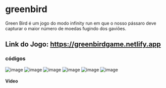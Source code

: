 # greenbird

Green Bird é um jogo do modo infinity run em que o nosso pássaro deve capturar o maior número
de moedas fugindo dos gaviões.

## Link do Jogo: https://greenbirdgame.netlify.app

### códigos

![image](https://github.com/Wilton-Monteiro/greenbird/assets/145207587/3d2d5f2e-32e7-4aa3-9fea-9a21543b066e)
![image](https://github.com/Wilton-Monteiro/greenbird/assets/145207587/e4a1aa86-cdbe-4511-ab27-cb9b28eeb649)
![image](https://github.com/Wilton-Monteiro/greenbird/assets/145207587/7176611a-c1b7-4827-92b0-2fb57e088d78)
![image](https://github.com/Wilton-Monteiro/greenbird/assets/145207587/c9e0be71-bde1-4ed5-a063-1e8ef42f18ba)
![image](https://github.com/Wilton-Monteiro/greenbird/assets/145207587/a9198369-9960-4d66-bf1c-be32be190d9d)
![image](https://github.com/Wilton-Monteiro/greenbird/assets/145207587/671d10ae-b17a-400b-8d35-ef15e3e61b1a)

#### Vídeo



